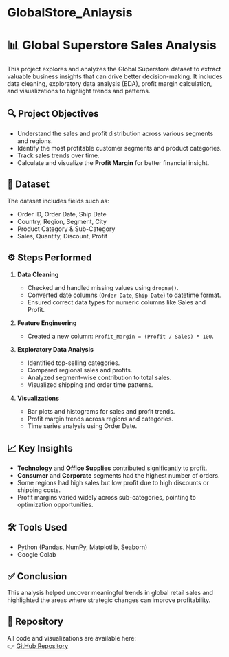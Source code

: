 # GlobalStore_Anlaysis
# 📊 Global Superstore Sales Analysis

This project explores and analyzes the Global Superstore dataset to extract valuable business insights that can drive better decision-making. It includes data cleaning, exploratory data analysis (EDA), profit margin calculation, and visualizations to highlight trends and patterns.

## 🔍 Project Objectives

- Understand the sales and profit distribution across various segments and regions.
- Identify the most profitable customer segments and product categories.
- Track sales trends over time.
- Calculate and visualize the **Profit Margin** for better financial insight.

## 📁 Dataset

The dataset includes fields such as:
- Order ID, Order Date, Ship Date
- Country, Region, Segment, City
- Product Category & Sub-Category
- Sales, Quantity, Discount, Profit

## ⚙️ Steps Performed

1. **Data Cleaning**
   - Checked and handled missing values using `dropna()`.
   - Converted date columns (`Order Date`, `Ship Date`) to datetime format.
   - Ensured correct data types for numeric columns like Sales and Profit.

2. **Feature Engineering**
   - Created a new column: `Profit_Margin = (Profit / Sales) * 100`.

3. **Exploratory Data Analysis**
   - Identified top-selling categories.
   - Compared regional sales and profits.
   - Analyzed segment-wise contribution to total sales.
   - Visualized shipping and order time patterns.

4. **Visualizations**
   - Bar plots and histograms for sales and profit trends.
   - Profit margin trends across regions and categories.
   - Time series analysis using Order Date.

## 📈 Key Insights

- **Technology** and **Office Supplies** contributed significantly to profit.
- **Consumer** and **Corporate** segments had the highest number of orders.
- Some regions had high sales but low profit due to high discounts or shipping costs.
- Profit margins varied widely across sub-categories, pointing to optimization opportunities.

## 🛠️ Tools Used

- Python (Pandas, NumPy, Matplotlib, Seaborn)
- Google Colab

## ✅ Conclusion

This analysis helped uncover meaningful trends in global retail sales and highlighted the areas where strategic changes can improve profitability.

## 📎 Repository

All code and visualizations are available here:  
👉 [GitHub Repository](https://github.com/Krishna417211/Netflix_Analysis)
